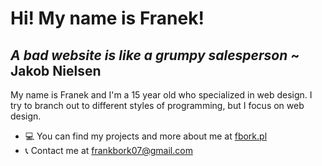 # Hi! My name is Franek!

## *A bad website is like a grumpy salesperson* ~ Jakob Nielsen


My name is Franek and I'm a 15 year old who specialized in web design.
I try to branch out to different styles of programming, but I focus on web design.

* 💻 You can find my projects and more about me at [fbork.pl](https://fbork.zsti.me/fbork.pl)
* 📞 Contact me at frankbork07@gmail.com
